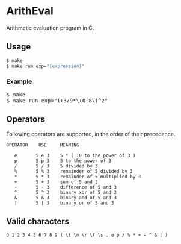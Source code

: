 # ArithEval
Arithmetic evaluation program in C.

## Usage
```bash
$ make
$ make run exp="[expression]"
```

### Example
<pre>
$ make
$ make run exp="1+3/9*\(0-8\)^2"
</pre>


## Operators

Following operators are supported, in the order of their precedence.

```
OPERATOR    USE     MEANING

   e       5 e 3    5 * ( 10 to the power of 3 )
   p       5 p 3    5 to the power of 3
   /       5 / 3    5 divided by 3
   %       5 % 3    remainder of 5 divided by 3
   *       5 * 3    remainder of 5 multiplied by 3
   +       5 + 3    sum of 5 and 3
   -       5 - 3    difference of 5 and 3
   ^       5 ^ 3    binary xor of 5 and 3
   &       5 & 3    binary and of 5 and 3
   |       5 | 3    binary or of 5 and 3

```

## Valid characters

```
0 1 2 3 4 5 6 7 8 9 ( \t \n \r \f \s . e p / % * + - ^ & | )
```

